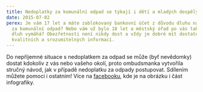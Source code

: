 ```yaml
---
title: Nedoplatky za komunální odpad se týkají i dětí a mladých dospělých
date: 2015-07-02
perex: Je vám 17 let a máte zablokovaný bankovní účet z důvodu dluhu na poplatku
  za komunální odpad? Nebo vám už bylo 18 let a městský úřad po vás takovýto
  dluh vymáhá? Obezřetnosti není nikdy dost a vždy je dobré mít dostatek
  kvalitních a srozumitelných informací.
---
```

Do nepříjemné situace s nedoplatkem za odpad se může (byť nevědomky) dostat kdokoliv z vás nebo vašeho okolí, proto ombudsmanka vytvořila stručný návod, jak v případě nedoplatku za odpady postupovat. Sdílením můžete pomoci i ostatním! Více na [facebooku](https://www.facebook.com/verejny.ochrance.prav/photos/a.523677494346598.1073741829.520555461325468/853083111406033/?type=1&theater), kde je na obrázku i část infografiky.